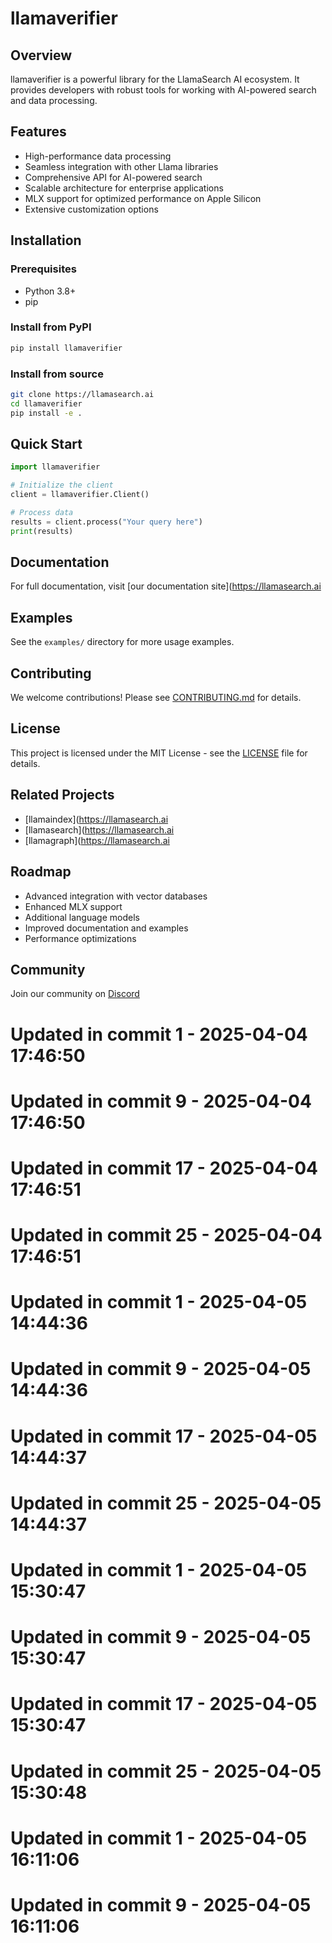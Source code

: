 # llamaverifier

## Overview
llamaverifier is a powerful library for the LlamaSearch AI ecosystem. It provides developers with robust tools for working with AI-powered search and data processing.

## Features
- High-performance data processing
- Seamless integration with other Llama libraries
- Comprehensive API for AI-powered search
- Scalable architecture for enterprise applications
- MLX support for optimized performance on Apple Silicon
- Extensive customization options

## Installation

### Prerequisites
- Python 3.8+
- pip

### Install from PyPI
```bash
pip install llamaverifier
```

### Install from source
```bash
git clone https://llamasearch.ai
cd llamaverifier
pip install -e .
```

## Quick Start
```python
import llamaverifier

# Initialize the client
client = llamaverifier.Client()

# Process data
results = client.process("Your query here")
print(results)
```

## Documentation
For full documentation, visit [our documentation site](https://llamasearch.ai

## Examples
See the `examples/` directory for more usage examples.

## Contributing
We welcome contributions! Please see [CONTRIBUTING.md](CONTRIBUTING.md) for details.

## License
This project is licensed under the MIT License - see the [LICENSE](LICENSE) file for details.

## Related Projects
- [llamaindex](https://llamasearch.ai
- [llamasearch](https://llamasearch.ai
- [llamagraph](https://llamasearch.ai

## Roadmap
- Advanced integration with vector databases
- Enhanced MLX support
- Additional language models
- Improved documentation and examples
- Performance optimizations

## Community
Join our community on [Discord](https://discord.gg/llamasearch)

# Updated in commit 1 - 2025-04-04 17:46:50

# Updated in commit 9 - 2025-04-04 17:46:50

# Updated in commit 17 - 2025-04-04 17:46:51

# Updated in commit 25 - 2025-04-04 17:46:51

# Updated in commit 1 - 2025-04-05 14:44:36

# Updated in commit 9 - 2025-04-05 14:44:36

# Updated in commit 17 - 2025-04-05 14:44:37

# Updated in commit 25 - 2025-04-05 14:44:37

# Updated in commit 1 - 2025-04-05 15:30:47

# Updated in commit 9 - 2025-04-05 15:30:47

# Updated in commit 17 - 2025-04-05 15:30:47

# Updated in commit 25 - 2025-04-05 15:30:48

# Updated in commit 1 - 2025-04-05 16:11:06

# Updated in commit 9 - 2025-04-05 16:11:06
